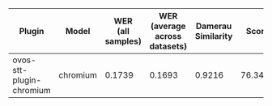 |Plugin|Model|WER<br>(all samples)| WER<br>(average across datasets) | Damerau Similarity | Score |
|-----|-----|--------------------|----------------------------------|--------------------|-------|
| ovos-stt-plugin-chromium | chromium | 0.1739 | 0.1693 | 0.9216 | 76.3472 |